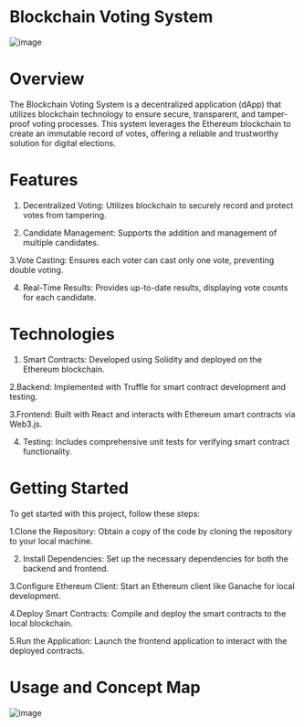 

# Blockchain Voting System
![image](https://github.com/user-attachments/assets/fcf68b24-80a2-4948-a082-80308ed2c9a3)


# Overview

The Blockchain Voting System is a decentralized application (dApp) that utilizes blockchain technology to ensure secure, transparent, and tamper-proof voting processes. This system leverages the Ethereum blockchain to create an immutable record of votes, offering a reliable and trustworthy solution for digital elections.

# Features


1. Decentralized Voting: Utilizes blockchain to securely record and protect votes from tampering.

2. Candidate Management: Supports the addition and management of multiple candidates.

3.Vote Casting: Ensures each voter can cast only one vote, preventing double voting.

4. Real-Time Results: Provides up-to-date results, displaying vote counts for each candidate.

# Technologies
1. Smart Contracts: Developed using Solidity and deployed on the Ethereum blockchain.

2.Backend: Implemented with Truffle for smart contract development and testing.

3.Frontend: Built with React and interacts with Ethereum smart contracts via Web3.js.

4. Testing: Includes comprehensive unit tests for verifying smart contract functionality.
# Getting Started

To get started with this project, follow these steps:

1.Clone the Repository: Obtain a copy of the code by cloning the repository to your local machine.

2. Install Dependencies: Set up the necessary dependencies for both the backend and frontend.

3.Configure Ethereum Client: Start an Ethereum client like Ganache for local development.

4.Deploy Smart Contracts: Compile and deploy the smart contracts to the local blockchain.

5.Run the Application: Launch the frontend application to interact with the deployed contracts.
# Usage and Concept Map
![image](https://github.com/user-attachments/assets/db8d7d71-1238-40a6-89d3-7e373d7cc39d)


